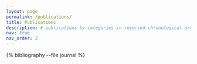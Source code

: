 ```yaml
---
layout: page
permalink: /publications/
title: Publications
description: # publications by categories in reversed chronological order. generated by jekyll-scholar.
nav: true
nav_order: 2
---
```


<!-- _pages/publications.md -->

<!-- Bibsearch Feature -->

<!-- {% include bib_search.liquid %} -->

<div class="publications">

<!-- {% bibliography %} -->

{% bibliography --file journal %}

<!-- ## Conference Publications
{% bibliography --file conference %}

## Preprints
{% bibliography --file arxiv %}

## Future Work Near Completion
{% bibliography --file future_work %} -->

</div>
